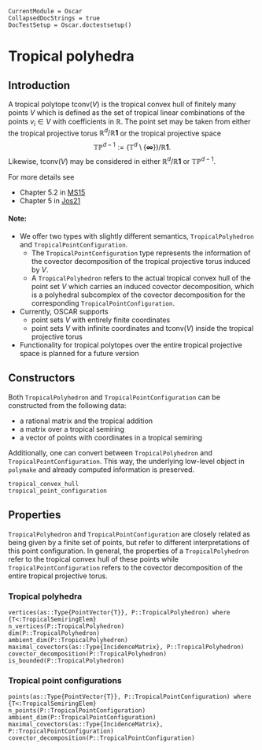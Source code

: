 ```@meta
CurrentModule = Oscar
CollapsedDocStrings = true
DocTestSetup = Oscar.doctestsetup()
```

# Tropical polyhedra

## Introduction
A tropical polytope $\mathrm{tconv}(V)$ is the tropical convex hull of finitely many points $V$ which is defined as the set of
tropical linear combinations of the points $v_i\in V$ with coefficients in $\mathbb{R}$.
The point set may be taken from either the tropical projective torus $\mathbb{R}^d/\mathbb{R}\mathbf{1}$ 
or the tropical projective space $$\mathbb{TP}^{d-1} := (\mathbb{T}^d\setminus\{\mathbf{\infty}\})/\mathbb{R}\mathbf{1}.$$
Likewise, $\mathrm{tconv}(V)$ may be considered in either $\mathbb{R}^d/\mathbb{R}\mathbf{1}$ or $\mathbb{TP}^{d-1}$.

For more details see
- Chapter 5.2 in [MS15](@cite)
- Chapter 5 in [Jos21](@cite)

#### Note:
- We offer two types with slightly different semantics, `TropicalPolyhedron` and `TropicalPointConfiguration`.
  - The `TropicalPointConfiguration` type represents the information of the covector decomposition of the tropical projective torus
    induced by $V$.
  - A `TropicalPolyhedron` refers to the actual tropical convex hull of the point set $V$ which carries an induced covector decomposition,
    which is a polyhedral subcomplex of the covector decomposition for the corresponding `TropicalPointConfiguration`.
- Currently, OSCAR supports
  - point sets $V$ with entirely finite coordinates
  - point sets $V$ with infinite coordinates and $\mathrm{tconv}(V)$ inside the tropical projective torus
- Functionality for tropical polytopes over the entire tropical projective space is planned for a future version

## Constructors
Both `TropicalPolyhedron` and `TropicalPointConfiguration` can be constructed from the following data:
- a rational matrix and the tropical addition
- a matrix over a tropical semiring
- a vector of points with coordinates in a tropical semiring

Additionally, one can convert between `TropicalPolyhedron` and `TropicalPointConfiguration`. This way, 
the underlying low-level object in `polymake` and already computed information is preserved.
```@docs
tropical_convex_hull
tropical_point_configuration
```

## Properties
`TropicalPolyhedron` and `TropicalPointConfiguration` are closely related as being given by a finite set of points, 
but refer to different interpretations of this point configuration. In general, the properties of a `TropicalPolyhedron`
refer to the tropical convex hull of these points while `TropicalPointConfiguration` refers to the 
covector decomposition of the entire tropical projective torus.

### Tropical polyhedra
```@docs
vertices(as::Type{PointVector{T}}, P::TropicalPolyhedron) where {T<:TropicalSemiringElem}
n_vertices(P::TropicalPolyhedron)
dim(P::TropicalPolyhedron)
ambient_dim(P::TropicalPolyhedron)
maximal_covectors(as::Type{IncidenceMatrix}, P::TropicalPolyhedron)
covector_decomposition(P::TropicalPolyhedron)
is_bounded(P::TropicalPolyhedron)
```

### Tropical point configurations
```@docs
points(as::Type{PointVector{T}}, P::TropicalPointConfiguration) where {T<:TropicalSemiringElem}
n_points(P::TropicalPointConfiguration)
ambient_dim(P::TropicalPointConfiguration)
maximal_covectors(as::Type{IncidenceMatrix}, P::TropicalPointConfiguration)
covector_decomposition(P::TropicalPointConfiguration)
```
